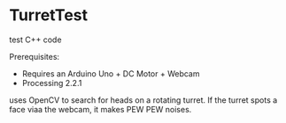 # TurretTest
test C++ code

Prerequisites:
- Requires an Arduino Uno + DC Motor + Webcam
- Processing 2.2.1

uses OpenCV to search for heads on a rotating turret. If the turret spots a face viaa the webcam, it makes PEW PEW noises.



